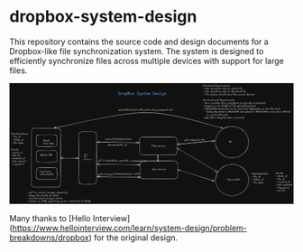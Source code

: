 # dropbox-system-design

This repository contains the source code and design documents for a Dropbox-like file synchronization system. The system is designed to efficiently synchronize files across multiple devices with support for large files.

![System Design](sys.png)

Many thanks to [Hello Interview] (https://www.hellointerview.com/learn/system-design/problem-breakdowns/dropbox) for the original design.
